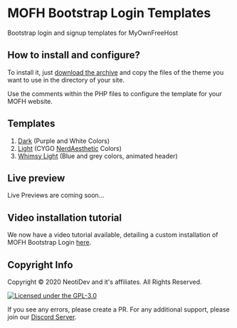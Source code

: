 # MOFH Bootstrap Login Templates
Bootstrap login and signup templates for MyOwnFreeHost  

## How to install and configure?
To install it, just [download the archive](https://github.com/neotidevofficial/mofh-bootstrap-login/archive/master.zip) and copy the files of the theme you want to use in the directory of your site.  

Use the comments within the PHP files to configure the template for your MOFH website.

## Templates
1. [Dark](Dark) (Purple and White Colors)
2. [Light](Light) (CYGO [NerdAesthetic](https://github.com/CYGOnetwork/nerd-aesthetic) Colors)
3. [Whimsy Light](Whimsy%20Light) (Blue and grey colors, animated header)

## Live preview
Live Previews are coming soon...

## Video installation tutorial
We now have a video tutorial available, detailing a custom installation of 
MOFH Bootstrap Login [here](https://invidio.us/watch?v=TbWDAxvIh54).

## Copyright Info

Copyright © 2020 NeotiDev and it's affiliates. All Rights Reserved.

[![Licensed under the GPL-3.0](https://img.shields.io/github/license/neotidevofficial/mofh-bootstrap-login.svg?style=for-the-badge)](https://github.com/NeotiDev/mofh-bootstrap-login/blob/master/LICENSE)

If you see any errors, please create a PR.
For any additional support, please join our [Discord Server](https://discord.io/neotidev).
